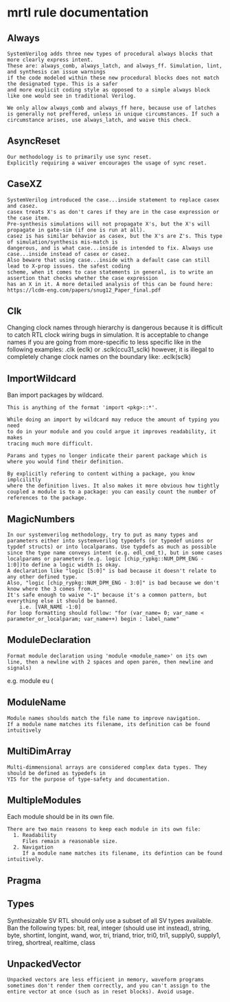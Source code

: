 # mrtl rule documentation
## Always

    SystemVerilog adds three new types of procedural always blocks that more clearly express intent. 
    These are: always_comb, always_latch, and always_ff. Simulation, lint, and synthesis can issue warnings 
    if the code modeled within these new procedural blocks does not match the designated type. This is a safer
    and more explicit coding style as opposed to a simple always block like one would see in traditional Verilog.

    We only allow always_comb and always_ff here, because use of latches is generally not preffered, unless in unique circumstances. If such a circumstance arises, use always_latch, and waive this check.
    
## AsyncReset

    Our methodology is to primarily use sync reset.
    Explicitly requiring a waiver encourages the usage of sync reset.
    
## CaseXZ
 
    SystemVerilog introduced the case...inside statement to replace casex and casez.
    casex treats X's as don't cares if they are in the case expression or the case item. 
    Pre-synthesis simulations will not propagate X's, but the X's will propagate in gate-sim (if one is run at all).
    casez is has similar behavior as casex, but the X's are Z's. This type of simulation/synthesis mis-match is
    dangerous, and is what case...inside is intended to fix. Always use case...inside instead of casex or casez.
    Also beware that using case...inside with a default case can still lead to X-prop issues. the safest coding
    scheme, when it comes to case statements in general, is to write an assertion that checks whether the case expression 
    has an X in it. A more detailed analysis of this can be found here: https://lcdm-eng.com/papers/snug12_Paper_final.pdf
    
## Clk
Changing clock names through hierarchy is dangerous because it is difficult
    to catch RTL clock wiring bugs in simulation. It is acceptable to change names if you
    are going from more-specific to less specific like in the following examples:
    .clk (eclk)
    or
    .sclk(ccu31_sclk)
    however, it is illegal to completely change clock names on the boundary like:
    .eclk(sclk)
    
## ImportWildcard
Ban import packages by wildcard.

    This is anything of the format 'import <pkg>::*'.

    While doing an import by wildcard may reduce the amount of typing you need
    to do in your module and you could argue it improves readability, it makes
    tracing much more difficult.

    Params and types no longer indicate their parent package which is where you would find their definition.

    By explicitly refering to content withing a package, you know implcilitly
    where the definition lives. It also makes it more obvious how tightly
    coupled a module is to a package: you can easily count the number of
    references to the package.
    
## MagicNumbers
 
    In our systemverilog methodology, try to put as many types and parameters either into systemverilog typedefs (or typedef unions or typdef structs) or into localparams. Use typdefs as much as possible since the type name conveys intent (e.g. edl_cmd_t), but in some cases localparams or parameters (e.g. logic [chip_rypkg::NUM_DPM_ENG - 1:0])to define a logic width is okay.
	A declaration like "logic [5:0]" is bad because it doesn't relate to any other defined type. 
    Also, "logic [chip_rypkg::NUM_DPM_ENG - 3:0]" is bad because we don't know where the 3 comes from. 
	It's safe enough to waive "-1" because it's a common pattern, but everything else it should be banned.
		i.e. [VAR_NAME -1:0]
	For loop formatting should follow: "for (var_name= 0; var_name < parameter_or_localparam; var_name++) begin : label_name"
    
## ModuleDeclaration
 
    Format module declaration using 'module <module_name>' on its own line, then a newline with 2 spaces and open paren, then newline and signals)

e.g.
module eu
  (
    
## ModuleName

    Module names shoulds match the file name to improve navigation.
    If a module name matches its filename, its definition can be found intuitively  
    
## MultiDimArray
 
    Multi-dimmensional arrays are considered complex data types. They should be defined as typedefs in
    YIS for the purpose of type-safety and documentation.
    
## MultipleModules
Each module should be in its own file.

    There are two main reasons to keep each module in its own file:
      1. Readability
         Files remain a reasonable size.
      2. Navigation
         If a module name matches its filename, its defintion can be found intuitively.
    
## Pragma

    
## Types
Synthesizable SV RTL should only use a subset of all SV types available.
    Ban the following types: bit, real, integer (should use int instead), string, byte, shortint, longint, wand, wor, tri, triand, trior, tri0, tri1, supply0, supply1, trireg, shortreal, realtime, class
    
## UnpackedVector
 
    Unpacked vectors are less efficient in memory, waveform programs sometimes don't render them correctly, and you can't assign to the entire vector at once (such as in reset blocks). Avoid usage.
    
